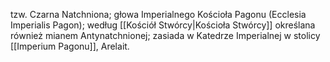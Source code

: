 tzw. Czarna Natchniona; głowa Imperialnego Kościoła Pagonu (Ecclesia Imperialis Pagon); według [[Kościół Stwórcy|Kościoła Stwórcy]] określana również mianem Antynatchnionej; zasiada w Katedrze Imperialnej w stolicy [[Imperium Pagonu]], Arelait.